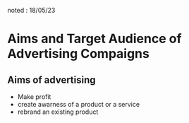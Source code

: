 noted : 18/05/23

# Aims and Target Audience of Advertising Compaigns

## Aims of advertising

- Make profit
- create awarness of a product or a service
- rebrand an existing product
